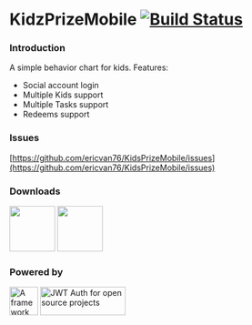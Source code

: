 # KidzPrizeMobile [![Build Status](https://travis-ci.org/ericvan76/KidsPrizeMobile.svg?branch=master)](https://travis-ci.org/ericvan76/KidsPrizeMobile#)

### Introduction
A simple behavior chart for kids.
Features:
* Social account login
* Multiple Kids support
* Multiple Tasks support
* Redeems support

### Issues
[https://github.com/ericvan76/KidsPrizeMobile/issues](https://github.com/ericvan76/KidsPrizeMobile/issues)

### Downloads
<a href="https://itunes.apple.com/us/app/kidsprize/id1217712722?ls=1&mt=8"><img src="https://upload.wikimedia.org/wikipedia/commons/5/5d/Available_on_the_App_Store_%28black%29.png" height="80" /></a>
<a href="https://play.google.com/store/apps/details?id=com.kidsprize"><img src="http://gymatch.com/img/google_play.png" height="80" /></a>

### Powered by
<a href="https://facebook.github.io/react-native/" target="_blank" alt="A framework for building native apps using React"><img height="50" alt="A framework for building native apps using React" src="https://facebook.github.io/react/img/logo_og.png"/></a> <a width="150" height="50" href="https://auth0.com/?utm_source=oss&utm_medium=gp&utm_campaign=oss" target="_blank" alt="Single Sign On & Token Based Authentication - Auth0"><img width="150" height="50" alt="JWT Auth for open source projects" src="https://cdn.auth0.com/oss/badges/a0-badge-dark.png"/></a>
